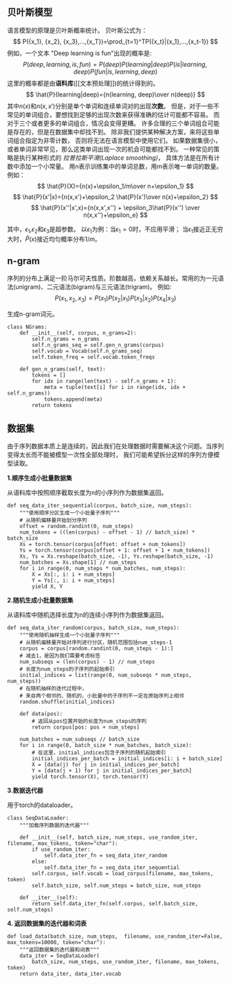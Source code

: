 ## 贝叶斯模型
语言模型的原理是贝叶斯概率统计。
贝叶斯公式为：
$$
P({x_1}, {x_2}, {x_3},...,{x_T})=\prod_{t=1}^TP({x_t}|{x_1},...,{x_t-1})
$$
例如，一个文本 "Deep learning is fun"出现的概率是:
$$
P(deep,learning,is,fun)=P(deep)P(learning|deep)P(is|learning,deep)P(fun|is,learning,deep)
$$
这里的概率都是由**语料库**([[文本预处理]])的统计得到的。
$$
\hat{P}(learning|deep)={n(learning, deep)\over n(deep)}
$$
其中$n(x)$和$n(x,x')$分别是单个单词和连续单词对的出现**次数**。
但是，对于一些不常见的单词组合，要想找到足够的出现次数来获得准确的估计可能都不容易。 而对于三个或者更多的单词组合，情况会变得更糟。 许多合理的三个单词组合可能是存在的，但是在数据集中却找不到。 除非我们提供某种解决方案，来将这些单词组合指定为非零计数， 否则将无法在语言模型中使用它们。 如果数据集很小，或者单词非常罕见，那么这类单词出现一次的机会可能都找不到。
一种常见的策略是执行某种形式的 *拉普拉斯平滑(Laplace smoothing)*， 具体方法是在所有计数中添加一个小常量。 用$n$表示训练集中的单词总数，用$m$表示唯一单词的数量。
例如：
$$
\hat{P}(X)={n(x)+\epsilon_1/m\over n+\epsilon_1}
$$
$$
\hat{P}(x'|x)={n(x,x')+\epsilon_2 \hat{P}(x')\over n(x)+\epsilon_2}
$$
$$
\hat{P}(x''|x',x)={n(x,x',x'') + \epsilon_3\hat{P}(x'') \over n(x,x'')+\epsilon_e}
$$

其中，$\epsilon_1$,$\epsilon_2$和$\epsilon_3$是超参数。 以$\epsilon_1$为例：当$\epsilon_1=0$时，不应用平滑； 当$\epsilon_1$接近正无穷大时，$\hat{P}(x)$接近均匀概率分布$1/m$。

## n-gram

序列的分布上满足一阶马尔可夫性质。阶数越高，依赖关系越长。常用的为一元语法(unigram)、二元语法(bigram)与三元语法(trigram)。
例如:
$$
P(x_1, x_2, x_3)=P(x_1)P(x_2|x_1)P(x_3|x_2)P(x_4|x_3)
$$

生成n-gram词元。
```
class NGrams:  
    def __init__(self, corpus, n_grams=2):  
        self.n_grams = n_grams  
        self.n_grams_seq = self.gen_n_grams(corpus)  
        self.vocab = Vocab(self.n_grams_seq)  
        self.token_freq = self.vocab.token_freqs  
  
    def gen_n_grams(self, text):  
        tokens = []  
        for idx in range(len(text) - self.n_grams + 1):  
            meta = tuple(text[i] for i in range(idx, idx + self.n_grams))  
            tokens.append(meta)  
        return tokens
```
## 数据集

由于序列数据本质上是连续的，因此我们在处理数据时需要解决这个问题。当序列变得太长而不能被模型一次性全部处理时， 我们可能希望拆分这样的序列方便模型读取。

**1.顺序生成小批量数据集**

从语料库中按照顺序截取长度为n的小序列作为数据集返回。
```
def seq_data_iter_sequential(corpus, batch_size, num_steps):  
    """使用顺序分区生成一个小批量子序列"""  
    # 从随机偏移量开始划分序列  
    offset = random.randint(0, num_steps)  
    num_tokens = ((len(corpus) - offset - 1) // batch_size) * batch_size  
    Xs = torch.tensor(corpus[offset: offset + num_tokens])  
    Ys = torch.tensor(corpus[offset + 1: offset + 1 + num_tokens])  
    Xs, Ys = Xs.reshape(batch_size, -1), Ys.reshape(batch_size, -1)  
    num_batches = Xs.shape[1] // num_steps  
    for i in range(0, num_steps * num_batches, num_steps):  
        X = Xs[:, i: i + num_steps]  
        Y = Ys[:, i: i + num_steps]  
        yield X, Y
```
**2.随机生成小批量数据集**

从语料库中随机选择长度为n的连续小序列作为数据集返回。

```
def seq_data_iter_random(corpus, batch_size, num_steps):  
    """使用随机抽样生成一个小批量子序列"""  
    # 从随机偏移量开始对序列进行分区，随机范围包括num_steps-1  
    corpus = corpus[random.randint(0, num_steps - 1):]  
    # 减去1，是因为我们需要考虑标签  
    num_subseqs = (len(corpus) - 1) // num_steps  
    # 长度为num_steps的子序列的起始索引  
    initial_indices = list(range(0, num_subseqs * num_steps, num_steps))  
    # 在随机抽样的迭代过程中，  
    # 来自两个相邻的、随机的、小批量中的子序列不一定在原始序列上相邻  
    random.shuffle(initial_indices)  
  
    def data(pos):  
        # 返回从pos位置开始的长度为num_steps的序列  
        return corpus[pos: pos + num_steps]  
  
    num_batches = num_subseqs // batch_size  
    for i in range(0, batch_size * num_batches, batch_size):  
        # 在这里，initial_indices包含子序列的随机起始索引  
        initial_indices_per_batch = initial_indices[i: i + batch_size]  
        X = [data(j) for j in initial_indices_per_batch]  
        Y = [data(j + 1) for j in initial_indices_per_batch]  
        yield torch.tensor(X), torch.tensor(Y)
```

**3.数据迭代器**

用于torch的dataloader。
```
class SeqDataLoader:  
    """加载序列数据的迭代器"""  
  
    def __init__(self, batch_size, num_steps, use_random_iter, filename, max_tokens, token="char"):  
        if use_random_iter:  
            self.data_iter_fn = seq_data_iter_random  
        else:  
            self.data_iter_fn = seq_data_iter_sequential  
        self.corpus, self.vocab = load_corpus(filename, max_tokens, token)  
        self.batch_size, self.num_steps = batch_size, num_steps  
  
    def __iter__(self):  
        return self.data_iter_fn(self.corpus, self.batch_size, self.num_steps)
```

**4. 返回数据集的迭代器和词表**
```
def load_data(batch_size, num_steps,  filename, use_random_iter=False, max_tokens=10000, token="char"):  
    """返回数据集的迭代器和词表"""  
    data_iter = SeqDataLoader(  
        batch_size, num_steps, use_random_iter, filename, max_tokens, token)  
    return data_iter, data_iter.vocab
```
